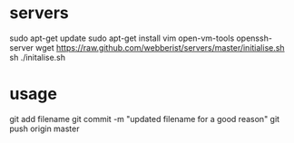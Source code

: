 servers
=======

sudo apt-get update
sudo apt-get install vim open-vm-tools openssh-server
wget https://raw.github.com/webberist/servers/master/initialise.sh
sh ./initalise.sh

usage
=====
git add filename
git commit -m "updated filename for a good reason"
git push origin master

